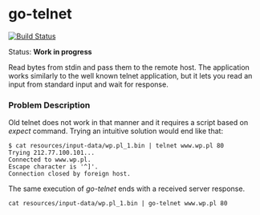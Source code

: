 # go-telnet

[![Build Status](https://travis-ci.org/mtojek/go-telnet.svg?branch=master)](https://travis-ci.org/mtojek/go-telnet)

Status: **Work in progress**

Read bytes from stdin and pass them to the remote host. The application works similarly to the well known telnet application, but it lets you read an input from standard input and wait for response.

### Problem Description 

Old telnet does not work in that manner and it requires a script based on _expect_ command. Trying an intuitive solution would end like that:

~~~
$ cat resources/input-data/wp.pl_1.bin | telnet www.wp.pl 80
Trying 212.77.100.101...
Connected to www.wp.pl.
Escape character is '^]'.
Connection closed by foreign host.
~~~

The same execution of _go-telnet_ ends with a received server response.
~~~
cat resources/input-data/wp.pl_1.bin | go-telnet www.wp.pl 80
~~~


